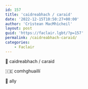 ```yaml
---
id: 157
title: 'caidreabhach / caraid'
date: '2022-12-15T10:50:27+00:00'
author: 'Crìstean MacMhìcheil'
layout: post
guid: 'https://faclair.lgbt/?p=157'
permalink: /caidreabhach-caraid/
categories:
    - Faclair
---
```


&#x1f3f4;&#xe0067;&#xe0062;&#xe0073;&#xe0063;&#xe0074;&#xe007f; caidreabhach / caraid

&#x1f1ee;&#x1f1ea; comhghuaillí

&#x1f3f4;&#xe0067;&#xe0062;&#xe0065;&#xe006e;&#xe0067;&#xe007f; ally